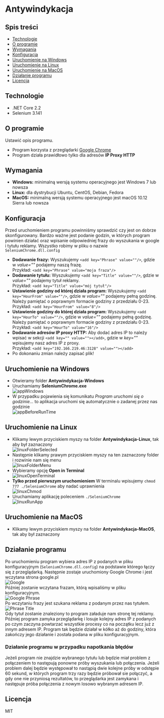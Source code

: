 ﻿# Antywindykacja

## Spis treści
* [Technologie](#technologie)
* [O programie](#o-programie)
* [Wymagania](#wymagania)
* [Konfiguracja](#konfiguracja)
* [Uruchomienie na Windows](#uruchomienie-na-windows)
* [Uruchomienie na Linux](#uruchomienie-na-linux)
* [Uruchomienie na MacOS](#uruchomienie-na-macos)
* [Działanie programu](#działanie-programu)
* [Licencja](#licencja)

## Technologie
* .NET Core 2.2
* Selenium 3.141

## O programie
Ustawić opis programu.
* Program korzysta z przeglądarki [Google Chrome](https://www.google.com/intl/en/chrome/)
* Program działa prawidłowo tylko dla adresów **IP Proxy HTTP**

## Wymagania
* **Windows:** minimalną wersją systemu operacyjnego jest Windows 7 lub nowsza
* **Linux:** dla dystrybucji Ubuntu, CentOS, Debian, Fedora
* **MacOS:** minimalną wersją systemu operacyjnego jest macOS 10.12 Sierra lub nowsza

## Konfiguracja
Przed uruchomieniem programu powinniśmy sprawdzić czy jest on dobrze skonfigurowany. Bardzo ważne jest podanie godzin, w których program powinien działać oraz wpisanie odpowiedniej frazy do wyszukania w google i tytułu reklamy.
Wszystko robimy w pliku o nazwie `SeleniumChrome.dll.config`
* **Dodawanie frazy:** Wyszukujemy `<add key="Phrase" value=""/>`, gdzie w *value=""* podajemy naszą frazę.<br/>
Przykład: `<add key="Phrase" value="moja fraza"/>`
* **Dodawanie tytułu:** Wyszukujemy `<add key="Title" value=""/>`, gdzie w *value=""* podajemy tytuł reklamy.<br/>
Przykład: `<add key="Title" value="mój tytuł"/>`
* **Ustawienie godziny od której działa program:** Wyszukujemy `<add key="HourFrom" value=""/>`, gdzie w *value=""* podajemy pełną godzinę. Należy pamiętać o poprawnym formacie godziny z przedziału 0-23.<br/>
Przykład: `<add key="HourFrom" value="8"/>`
* **Ustawienie godziny do której działa program:** Wyszukujemy `<add key="HourTo" value=""/>`, gdzie w *value=""* podajemy pełną godzinę. Należy pamiętać o poprawnym formacie godziny z przedziału 0-23.<br/>
Przykład: `<add key="HourTo" value="16"/>`
* **Dodawanie adresów IP proxy HTTP:** Aby dodać adres IP to należy wpisać w sekcji <Addresses> `<add key="" value=""></add>`, gdzie w *key=""* wpisujemy nasz adres IP z proxy.<br/>
Przykład: `<add key="192.166.219.46:3128" value=""></add>`
* Po dokonaniu zmian należy zapisać plik!

## Uruchomienie na Windows
* Otwieramy folder **Antywindykacja-Windows**
* Uruchamiamy **SeleniumChrome.exe** <br/>
![appWindows](images/appWindows.PNG) <br/>
* W przypadku pojawienia się komunikatu *Program uruchomi się o godzinie...* to aplikacja uruchomi się automatycznie o zadanej przez nas godzinie <br/>
![appBeforeRunTime](images/imgConsoleBeforeRunTime.PNG) <br/>

## Uruchomienie na Linux
* Klikamy lewym przyciskiem myszy na folder **Antywindykacja-Linux**, tak aby był zaznaczony <br/>
![linuxFolderSelected](images/linuxFolderSelected.jpg) <br/>
* Następnie klikamy prawym przyciskiem myszy na ten zaznaczony folder i rozwinie nam się menu <br/>
![linuxFolderMenu](images/linuxFolderMenu.jpg) <br/>
* Wybieramy opcję **Open in Terminal** <br/>
![linuxOpenTerminal](images/linuxOpenTerminal.jpg) <br/>
* **Tylko przed pierwszym uruchomieniem** W terminalu wpisujemy `chmod 777 ./SeleniumChrome` aby nadać uprawnienia <br/>
![linuxChmod](images/linuxChmod.jpg) <br/>
* Uruchamiamy aplikację poleceniem `./SeleniumChrome` <br/>
![linuxRunApp](images/linuxRunApp.jpg) <br/>

## Uruchomienie na MacOS
* Klikamy lewym przyciskiem myszy na folder **Antywindykacja-MacOS**, tak aby był zaznaczony

## Działanie programu
Po uruchomieniu program wybiera adres IP z podanych w pliku konfiguracyjnym (`SeleniumChrome.dll.config`) na podstawie którego łączy się z przeglądarką. Następnie zostaje uruchomiony Google Chrome i jest wczytana strona google.pl <br/> 
![Google](images/imgGoogle.PNG) <br/>
Później zostanie wczytana frazam, którą wpisaliśmy w pliku konfiguracyjnym. <br/> 
![Google Phrase](images/imgPhrase.PNG) <br/>
Po wczytaniu frazy jest szukana reklama z podanym przez nas tytułem. <br/>
![Phrase Title](images/imgAdsTitle.PNG) <br/>
Gdy tytuł zostanie znaleziony to program załaduje nam stronę tej reklamy. Później program zamyka przeglądarkę i losuje kolejny adres IP z podanych po czym zaczyna powtarzać wszystkie procesy co na początku lecz już z innym adresem IP. Program tak będzie działał w kółko aż do godziny, która zakończy jego działanie i została podana w pliku konfiguracyjnym. 

### Działanie programu w przypadku napotkania błędów
Jeżeli program nie znajdzie wybranego tytułu lub będzie miał problem z połączeniem to następują ponowne próby wyszukania lub połączenia. Jeżeli problem dalej będzie występował to nastąpią dwie kolejne próby w odstępie 60 sekund, w których program trzy razy będzie próbował sie połączyć, a gdy one nie przyniosą rezultatów, to przeglądarka jest zamykana i następuje próba połączenia z nowym losowo wybranym adresem IP.

## Licencja
MIT